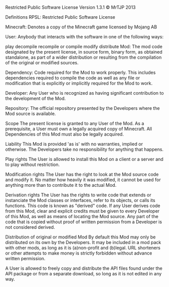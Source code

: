 Restricted Public Software License
Version 1.3.1 © MrTJP 2013

Definitions
RPSL: Restricted Public Software License

Minecraft: Denotes a copy of the Minecraft game licensed by Mojang AB

User: Anybody that interacts with the software in one of the following ways:

play
decompile
recompile or compile
modify
distribute
Mod: The mod code designated by the present license, in source form, binary form, as obtained standalone, as part of a wider distribution or resulting from the compilation of the original or modified sources.

Dependency: Code required for the Mod to work properly. This includes dependencies required to compile the code as well as any file or modification that is explicitly or implicitly required for the Mod to work.

Developer: Any User who is recognized as having significant contribution to the development of the Mod.

Repository: The official repository presented by the Developers where the Mod source is available.

Scope
The present license is granted to any User of the Mod. As a prerequisite, a User must own a legally acquired copy of Minecraft. All Dependencies of this Mod must also be legally acquired.

Liability
This Mod is provided 'as is' with no warranties, implied or otherwise. The Developers take no responsibility for anything that happens.

Play rights
The User is allowed to install this Mod on a client or a server and to play without restriction.

Modification rights
The User has the right to look at the Mod source code and modify it. No matter how heavily it was modified, it cannot be used for anything more than to contribute it to the actual Mod.

Derivation rights
The User has the rights to write code that extends or instanciate the Mod classes or interfaces, refer to its objects, or calls its functions. This code is known as "derived" code. If any User derives code from this Mod, clear and explicit credits must be given to every Developer of this Mod, as well as means of locating the Mod source. Any part of the code that is copied without proof of written permission from a Developer is not considered derived.

Distribution of original or modified Mod
By default this Mod may only be distributed on its own by the Developers. It may be included in a mod pack with other mods, as long as it is (a)non-profit and (b)legal. URL shorteners or other attempts to make money is strictly forbidden without advance written permission.

A User is allowed to freely copy and distribute the API files found under the API package or from a separate download, so long as it is not edited in any way.
